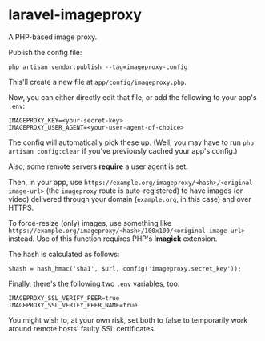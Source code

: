 # laravel-imageproxy
A PHP-based image proxy.

Publish the config file:
```
php artisan vendor:publish --tag=imageproxy-config
```
This'll create a new file at `app/config/imageproxy.php`.

Now, you can either directly edit that file, or add the following to your app's `.env`:
```
IMAGEPROXY_KEY=<your-secret-key>
IMAGEPROXY_USER_AGENT=<your-user-agent-of-choice>
```
The config will automatically pick these up. (Well, you may have to run `php artisan config:clear` if you've previously cached your app's config.)

Also, some remote servers **require** a user agent is set.

Then, in your app, use `https://example.org/imageproxy/<hash>/<original-image-url>` (the `imageproxy` route is auto-registered) to have images (or video) delivered through your domain (`example.org`, in this case) and over HTTPS.

To force-resize (only) images, use something like `https://example.org/imageproxy/<hash>/100x100/<original-image-url>` instead. Use of this function requires PHP's **Imagick** extension.

The hash is calculated as follows:
```
$hash = hash_hmac('sha1', $url, config('imageproxy.secret_key'));
```

Finally, there's the following two `.env` variables, too:
```
IMAGEPROXY_SSL_VERIFY_PEER=true
IMAGEPROXY_SSL_VERIFY_PEER_NAME=true
```
You might wish to, at your own risk, set both to false to temporarily work around remote hosts' faulty SSL certificates.
